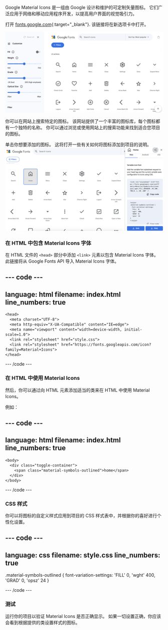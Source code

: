 Google Material Icons 是一组由 Google 设计和维护的可定制矢量图标。 它们广泛应用于网络和移动应用程序开发，以提高用户界面的视觉吸引力。

打开 [fonts.google.com](https://fonts.google.com/icons){:target="_blank"}. 该链接将在新选项卡中打开。

![Google 字体图标页面，其中显示各种图标和搜索栏。](images/google-icons.png)

你可以在网站上搜索特定的图标。 该网站提供了一个丰富的图标库，每个图标都有一个独特的名称。 你可以通过浏览或使用网站上的搜索功能来找到适合您项目的图标。

单击你想要添加的图标。 这将打开一些有关如何将图标添加到项目的说明。 ![已选择主页图标的 Google 字体图标页面。 有一个说明面板打开，显示如何将图标添加到项目中。](images/google-selectedicon.png)

### 在 HTML 中包含 Material Icons 字体

在 HTML 文件的 `<head>` 部分中添加 `<link>` 元素以包含 Material Icons 字体。 此链接将从 Google Fonts API 导入 Material Icons 字体。

## --- code ---

language: html
filename: index.html
line_numbers: true
-------------------------------------------------------

```
<head>
  <meta charset="UTF-8">
  <meta http-equiv="X-UA-Compatible" content="IE=edge">
  <meta name="viewport" content="width=device-width, initial-scale=1.0">
  <link rel="stylesheet" href="style.css">
  <link rel="stylesheet" href="https://fonts.googleapis.com/icon?family=Material+Icons">
</head>
```

\--- /code ---

### 在 HTML 中使用 Material Icons

然后，你可以通过向 HTML 元素添加适当的类来在 HTML 中使用 Material Icons。

例如：

## --- code ---

language: html
filename: index.html
line_numbers: true
-------------------------------------------------------

```
<body>
  <div class="toggle-container">
    <span class="material-symbols-outlined">home</span>
  </div>
</body>
```

\--- /code ---

### CSS 样式

你可以将图标的自定义样式应用到项目的 CSS 样式表中，并根据你的喜好进行个性化设置。

## --- code ---

language: css
filename: style.css
line_numbers: true
-------------------------------------------------------

.material-symbols-outlined {
font-variation-settings:
'FILL' 0,
'wght' 400,
'GRAD' 0,
'opsz' 24
}

\--- /code ---

### 测试

运行你的项目以验证 Material Icons 是否正确显示。 如果一切设置正确，你应该会看到根据提供的类设置样式的图标。
